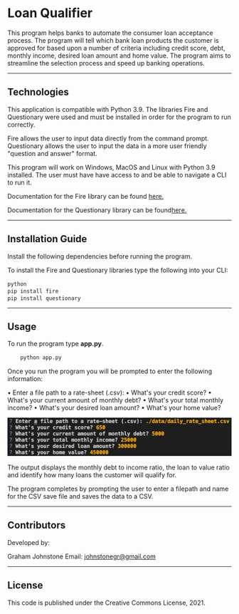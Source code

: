 # Loan Qualifier

This program helps banks to automate the consumer loan acceptance process. The program will tell which bank loan products the customer is approved for based upon a number of criteria including credit score, debt, monthly income, desired loan amount and home value. The program aims to streamline the selection process and speed up banking operations.


---

## Technologies

This application is compatible with Python 3.9.
The libraries Fire and Questionary were used and must be installed in order for the program to run correctly.

Fire allows the user to input data directly from the command prompt. 
Questionary allows the user to input the data in a more user friendly "question and answer" format.

This program will work on Windows, MacOS and Linux with Python 3.9 installed. The user must have have access to and be able to navigate a CLI to run it.

Documentation for the Fire library can be found [here.](https://github.com/google/python-fire)

Documentation for the Questionary library can be found[here.](https://questionary.readthedocs.io/en/stable/)

---

## Installation Guide

Install the following dependencies before running the program.

To install the Fire and Questionary libraries type the following into your CLI:

```
python
pip install fire
pip install questionary
```

---

## Usage

To run the program type **app.py**.

```python
    python app.py
```
Once you run the program you will be prompted to enter the following information:
    
• Enter a file path to a rate-sheet (.csv):
• What's your credit score?
• What's your current amount of monthly debt?
• What's your total monthly income?
• What's your desired loan amount?
• What's your home value?

![Loan Qualifier CLI](images/loan_qualifier_cli_1.png)

The output displays the monthly debt to income ratio, the loan to value ratio and identify how many loans the customer will qualify for.

The program completes by prompting the user to enter a filepath and name for the CSV save file and saves the data to a CSV.

---

## Contributors

Developed by:

Graham Johnstone
Email: johnstonegr@gmail.com

---

## License
This code is published under the Creative Commons License, 2021.

